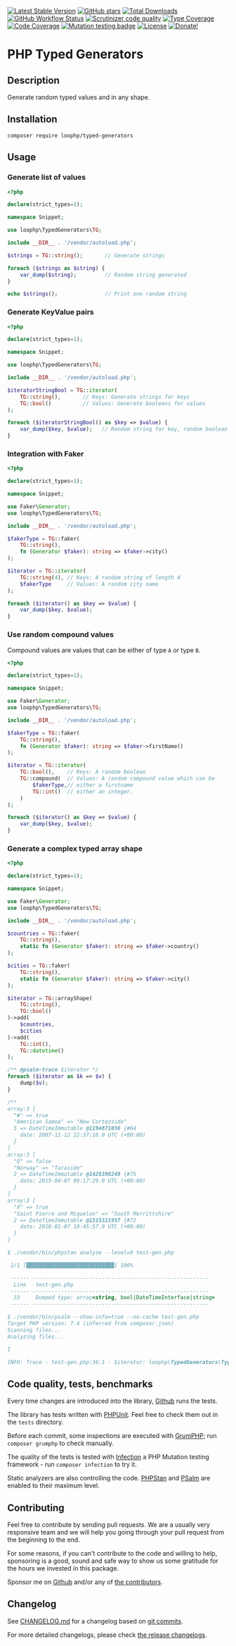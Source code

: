 [![Latest Stable Version][latest stable version]][1]
 [![GitHub stars][github stars]][1]
 [![Total Downloads][total downloads]][1]
 [![GitHub Workflow Status][github workflow status]][2]
 [![Scrutinizer code quality][code quality]][3]
 [![Type Coverage][type coverage]][4]
 [![Code Coverage][code coverage]][3]
 [![Mutation testing badge][mutation badge image]][mutation badge link]
 [![License][license]][1]
 [![Donate!][donate github]][5]

# PHP Typed Generators

## Description

Generate random typed values and in any shape.

## Installation

```composer require loophp/typed-generators```

## Usage

### Generate list of values

```php
<?php

declare(strict_types=1);

namespace Snippet;

use loophp\TypedGenerators\TG;

include __DIR__ . '/vendor/autoload.php';

$strings = TG::string();       // Generate strings

foreach ($strings as $string) {
    var_dump($string);         // Random string generated
}

echo $strings();               // Print one random string
```

### Generate KeyValue pairs

```php
<?php

declare(strict_types=1);

namespace Snippet;

use loophp\TypedGenerators\TG;

include __DIR__ . '/vendor/autoload.php';

$iteratorStringBool = TG::iterator(
    TG::string(),       // Keys: Generate strings for keys
    TG::bool()          // Values: Generate booleans for values
);

foreach ($iteratorStringBool() as $key => $value) {
    var_dump($key, $value);   // Random string for key, random boolean for value.
}
```

### Integration with Faker

```php
<?php

declare(strict_types=1);

namespace Snippet;

use Faker\Generator;
use loophp\TypedGenerators\TG;

include __DIR__ . '/vendor/autoload.php';

$fakerType = TG::faker(
    TG::string(),
    fn (Generator $faker): string => $faker->city()
);

$iterator = TG::iterator(
    TG::string(4), // Keys: A random string of length 4
    $fakerType     // Values: A random city name
);

foreach ($iterator() as $key => $value) {
    var_dump($key, $value);
}
```

### Use random compound values

Compound values are values that can be either of type `A` or type `B`.

```php
<?php

declare(strict_types=1);

namespace Snippet;

use Faker\Generator;
use loophp\TypedGenerators\TG;

include __DIR__ . '/vendor/autoload.php';

$fakerType = TG::faker(
    TG::string(),
    fn (Generator $faker): string => $faker->firstName()
);

$iterator = TG::iterator(
    TG::bool(),    // Keys: A random boolean
    TG::compound(  // Values: A random compound value which can be
        $fakerType,// either a firstname
        TG::int()  // either an integer.
    )
);

foreach ($iterator() as $key => $value) {
    var_dump($key, $value);
}
```

### Generate a complex typed array shape

```php
<?php

declare(strict_types=1);

namespace Snippet;

use Faker\Generator;
use loophp\TypedGenerators\TG;

include __DIR__ . '/vendor/autoload.php';

$countries = TG::faker(
    TG::string(),
    static fn (Generator $faker): string => $faker->country()
);

$cities = TG::faker(
    TG::string(),
    static fn (Generator $faker): string => $faker->city()
);

$iterator = TG::arrayShape(
    TG::string(),
    TG::bool()
)->add(
    $countries,
    $cities
)->add(
    TG::int(),
    TG::datetime()
);

/** @psalm-trace $iterator */
foreach ($iterator as $k => $v) {
    dump($v);
}

/**
array:3 [
  "#" => true
  "American Samoa" => "New Cortezside"
  5 => DateTimeImmutable @1194871036 {#64
    date: 2007-11-12 12:37:16.0 UTC (+00:00)
  }
]
array:3 [
  "Q" => false
  "Norway" => "Taraside"
  2 => DateTimeImmutable @1428398249 {#75
    date: 2015-04-07 09:17:29.0 UTC (+00:00)
  }
]
array:3 [
  "X" => true
  "Saint Pierre and Miquelon" => "South Merrittshire"
  2 => DateTimeImmutable @1515321957 {#72
    date: 2018-01-07 10:45:57.0 UTC (+00:00)
  }
]

$ ./vendor/bin/phpstan analyse --level=9 test-gen.php

 1/1 [▓▓▓▓▓▓▓▓▓▓▓▓▓▓▓▓▓▓▓▓▓▓▓▓▓▓▓▓] 100%

 ------ --------------------------------------------------------
  Line   test-gen.php
 ------ --------------------------------------------------------
  33     Dumped type: array<string, bool|DateTimeInterface|string>
 ------ --------------------------------------------------------

$ ./vendor/bin/psalm --show-info=true --no-cache test-gen.php
Target PHP version: 7.4 (inferred from composer.json)
Scanning files...
Analyzing files...

I

INFO: Trace - test-gen.php:36:1 - $iterator: loophp\TypedGenerators\Types\Hybrid\ArrayShape<int|string, DateTimeInterface|bool|string> (see https://psalm.dev/224)
```

## Code quality, tests, benchmarks

Every time changes are introduced into the library, [Github][2] runs the
tests.

The library has tests written with [PHPUnit][35].
Feel free to check them out in the `tests` directory.

Before each commit, some inspections are executed with [GrumPHP][36]; run
`composer grumphp` to check manually.

The quality of the tests is tested with [Infection][37] a PHP Mutation testing
framework - run `composer infection` to try it.

Static analyzers are also controlling the code. [PHPStan][38] and
[PSalm][39] are enabled to their maximum level.

## Contributing

Feel free to contribute by sending pull requests. We are a
usually very responsive team and we will help you going
through your pull request from the beginning to the end.

For some reasons, if you can't contribute to the code and
willing to help, sponsoring is a good, sound and safe way
to show us some gratitude for the hours we invested in this
package.

Sponsor me on [Github][5] and/or any of [the contributors][6].

## Changelog

See [CHANGELOG.md][43] for a changelog based on [git commits][44].

For more detailed changelogs, please check [the release changelogs][45].

[latest stable version]: https://img.shields.io/packagist/v/loophp/typed-generators.svg?style=flat-square
[github stars]: https://img.shields.io/github/stars/loophp/typed-generators.svg?style=flat-square
[total downloads]: https://img.shields.io/packagist/dt/loophp/typed-generators.svg?style=flat-square
[github workflow status]: https://img.shields.io/github/workflow/status/loophp/typed-generators/Unit%20tests?style=flat-square
[code quality]: https://img.shields.io/scrutinizer/quality/g/loophp/typed-generators/main.svg?style=flat-square
[type coverage]: https://img.shields.io/badge/dynamic/json?style=flat-square&color=color&label=Type%20coverage&query=message&url=https%3A%2F%2Fshepherd.dev%2Fgithub%2Floophp%2Fiterators%2Fcoverage
[code coverage]: https://img.shields.io/scrutinizer/coverage/g/loophp/typed-generators/main.svg?style=flat-square
[license]: https://img.shields.io/packagist/l/loophp/typed-generators.svg?style=flat-square
[donate github]: https://img.shields.io/badge/Sponsor-Github-brightgreen.svg?style=flat-square
[donate paypal]: https://img.shields.io/badge/Sponsor-Paypal-brightgreen.svg?style=flat-square
[mutation badge image]: https://img.shields.io/endpoint?style=flat-square&url=https%3A%2F%2Fbadge-api.stryker-mutator.io%2Fgithub.com%2Floophp%2Ftyped-generators%2Fmain
[mutation badge link]: https://dashboard.stryker-mutator.io/reports/github.com/loophp/typed-generators/main
[1]: https://packagist.org/packages/loophp/typed-generators
[2]: https://github.com/loophp/typed-generators/actions
[3]: https://scrutinizer-ci.com/g/loophp/typed-generators/?branch=main
[4]: https://shepherd.dev/github/loophp/typed-generators
[5]: https://github.com/sponsors/drupol
[6]: https://github.com/loophp/typed-generators/graphs/contributors
[34]: https://github.com/loophp/typed-generators/issues
[35]: https://www.phpunit.de/
[36]: https://github.com/phpro/grumphp
[37]: https://github.com/infection/infection
[38]: https://github.com/phpstan/phpstan
[39]: https://github.com/vimeo/psalm
[43]: https://github.com/loophp/typed-generators/blob/main/CHANGELOG.md
[44]: https://github.com/loophp/typed-generators/commits/main
[45]: https://github.com/loophp/typed-generators/releases
[48]: https://www.php.net/cachingiterator
[49]: https://www.php.net/generator
